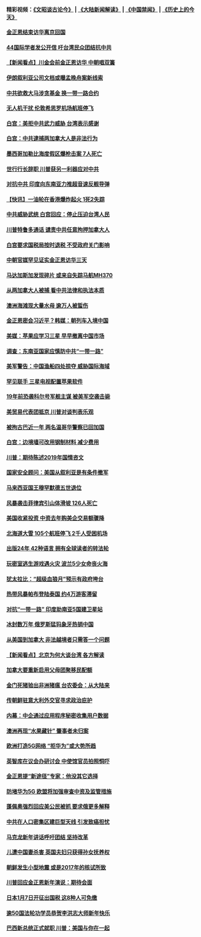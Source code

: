 #### 精彩视频：[《文昭谈古论今》](https://github.com/gfw-breaker/wenzhao/blob/master/README.md?t=01090930) | [《大陆新闻解读》](https://github.com/gfw-breaker/ntdtv-comedy/blob/master/README.md?t=01090930) | [《中国禁闻》](https://github.com/gfw-breaker/ntdtv-news/blob/master/README.md?t=01090930) | [《历史上的今天》](https://github.com/gfw-breaker/today-in-history/blob/master/README.md?t=01090930) 

#### [金正恩结束访华离京回国](../pages/nsc418/n10963076.md?t=01090930) 

#### [44国际学者发公开信 吁台湾民众团结抗中共](../pages/nsc418/n10962186.md?t=01090930) 

#### [【新闻看点】川金会前金正恩访华 中朝唱双簧](../pages/nsc418/n10962061.md?t=01090930) 

#### [伊朗叙利亚公司文档或曝孟晚舟案新线索](../pages/nsc418/n10962067.md?t=01090930) 

#### [中共欲救大马涉贪基金 换一带一路合约](../pages/nsc418/n10962070.md?t=01090930) 

#### [无人机干扰 伦敦希思罗机场航班停飞](../pages/nsc418/n10962109.md?t=01090930) 

#### [白宫：美拒中共武力威胁 台湾表示感谢](../pages/nsc418/n10962051.md?t=01090930) 

#### [白宫：中共逮捕两加拿大人是非法行为](../pages/nsc418/n10962084.md?t=01090930) 

#### [墨西哥加勒比海度假区爆枪击案 7人死亡](../pages/nsc418/n10961738.md?t=01090930) 

#### [世行行长辞职 川普获另一利器应对中共](../pages/nsc418/n10961551.md?t=01090930) 

#### [对抗中共 印度向东南亚力推超音速反舰导弹](../pages/nsc418/n10961169.md?t=01090930) 

#### [【快讯】一油轮在香港爆炸起火 1死2失踪](../pages/nsc418/n10961201.md?t=01090930) 

#### [中共威胁武统 白宫回应：停止压迫台湾人民](../pages/nsc418/n10961171.md?t=01090930) 

#### [川普特鲁多通话 谴责中共任意拘押加拿大人](../pages/nsc418/n10960793.md?t=01090930) 

#### [白宫要求国税局按时退税 不受政府关门影响](../pages/nsc418/n10960626.md?t=01090930) 

#### [中朝官媒罕见证实金正恩访华三天](../pages/nsc418/n10960336.md?t=01090930) 

#### [马达加斯加发现碎片 或来自失踪马航MH370](../pages/nsc418/n10960114.md?t=01090930) 

#### [从两加拿大人被捕 看中共法律和执法本质](../pages/nsc418/n10960250.md?t=01090930) 

#### [澳洲海滩现大量水母 逾万人被蜇伤](../pages/nsc418/n10959898.md?t=01090930) 

#### [金正恩密会习近平？韩媒：朝列车入境中国](../pages/nsc418/n10959856.md?t=01090930) 

#### [美媒：苹果应学习三星 早早撤离中国市场](../pages/nsc418/n10958930.md?t=01090930) 

#### [调查：东南亚国家应慎防中共“一带一路”](../pages/nsc418/n10959261.md?t=01090930) 

#### [美军警告：中国渔船四处掠夺 威胁国际海域](../pages/nsc418/n10959047.md?t=01090930) 

#### [罕见联手 三星电视配置苹果软件](../pages/nsc418/n10958192.md?t=01090930) 

#### [19年前恐袭科尔号军舰主谋 被美军空袭击毙](../pages/nsc418/n10958692.md?t=01090930) 

#### [美贸易代表团抵京 川普对谈判表乐观](../pages/nsc418/n10957808.md?t=01090930) 

#### [被拘古巴近一年 两名温哥华警察已回加国](../pages/nsc418/n10957967.md?t=01090930) 

#### [白宫：边境墙可改用钢制材料 减少费用](../pages/nsc418/n10957898.md?t=01090930) 

#### [川普：期待陈述2019年国情咨文](../pages/nsc418/n10957830.md?t=01090930) 

#### [国家安全顾问：美国从叙利亚是有条件撤军](../pages/nsc418/n10957696.md?t=01090930) 

#### [马来西亚国王穆罕默德五世退位](../pages/nsc418/n10957673.md?t=01090930) 

#### [风暴袭击菲律宾引山体滑坡 126人死亡](../pages/nsc418/n10957562.md?t=01090930) 

#### [美国收紧投资 中资去年购美企交易额骤降](../pages/nsc418/n10956141.md?t=01090930) 

#### [北海道大雪 105个航班停飞 2千人受困机场](../pages/nsc418/n10957312.md?t=01090930) 

#### [出版24年 42种语言 拥有全球读者的转法轮](../pages/nsc418/n10955468.md?t=01090930) 

#### [玩密室逃生游戏遇火灾 波兰5少女命丧火海](../pages/nsc418/n10955350.md?t=01090930) 

#### [犹太拉比：“超级血狼月”预示有政府垮台](../pages/nsc418/n10954999.md?t=01090930) 

#### [热带风暴帕布登陆泰国 约4万游客滞留](../pages/nsc418/n10953704.md?t=01090930) 

#### [对抗“一带一路” 印度助南亚5国建卫星站](../pages/nsc418/n10953085.md?t=01090930) 

#### [冰封数万年 俄罗斯猛犸象牙热销中国](../pages/nsc418/n10952945.md?t=01090930) 

#### [从美国到加拿大 非法越境者只需答一个问题](../pages/nsc418/n10952107.md?t=01090930) 

#### [【新闻看点】北京为何大谈台湾 各方解读](../pages/nsc418/n10951577.md?t=01090930) 

#### [加拿大要重新启用父母团聚移民配额](../pages/nsc418/n10951623.md?t=01090930) 

#### [金门死猪验出非洲猪瘟 台农委会：从大陆来](../pages/nsc418/n10950871.md?t=01090930) 

#### [传朝鲜驻意大利外交官寻求政治庇护](../pages/nsc418/n10950043.md?t=01090930) 

#### [内幕：中企通过应用程序秘密收集用户数据](../pages/nsc418/n10949869.md?t=01090930) 

#### [澳洲再现“水果藏针” 肇事者未归案](../pages/nsc418/n10949734.md?t=01090930) 

#### [欧洲打造5G网络 “拒华为”或大势所趋](../pages/nsc418/n10944741.md?t=01090930) 

#### [英智库在议会办研讨会 中使馆官员拍照恫吓](../pages/nsc418/n10949621.md?t=01090930) 

#### [金正恩提“新途径”专家：他没其它选择](../pages/nsc418/n10949644.md?t=01090930) 

#### [防堵华为5G 欧盟将加强审查中资及监管措施](../pages/nsc418/n10949397.md?t=01090930) 

#### [蓬佩奥强烈回应美公民被抓 要求俄更多解释](../pages/nsc418/n10949408.md?t=01090930) 

#### [中共在人口密集区建巨型天线 引发致癌担忧](../pages/nsc418/n10949221.md?t=01090930) 

#### [马克龙新年讲话呼吁团结 坚持改革](../pages/nsc418/n10947012.md?t=01090930) 

#### [儿遭中国妻杀害 英国夫妇只获得孙女抚养权](../pages/nsc418/n10947962.md?t=01090930) 

#### [朝鲜发生小型地震 或是2017年的核试所致](../pages/nsc418/n10948016.md?t=01090930) 

#### [川普回应金正恩新年演说：期待会面](../pages/nsc418/n10947826.md?t=01090930) 

#### [日本1月7日开征出国税 这8种人可免缴](../pages/nsc418/n10947821.md?t=01090930) 

#### [逾50国法轮功学员恭贺李洪志大师新年快乐](../pages/nsc418/n10922625.md?t=01090930) 

#### [巴西新总统正式就职 川普：美国与你在一起](../pages/nsc418/n10947092.md?t=01090930) 

